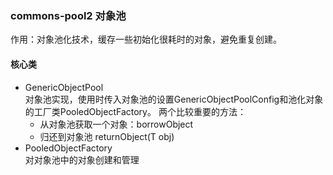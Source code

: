 ### commons-pool2 对象池
作用：对象池化技术，缓存一些初始化很耗时的对象，避免重复创建。  
#### 核心类
- GenericObjectPool  
对象池实现，使用时传入对象池的设置GenericObjectPoolConfig和池化对象的工厂类PooledObjectFactory。
 两个比较重要的方法：  
   - 从对象池获取一个对象：borrowObject
   - 归还到对象池 returnObject(T obj)
- PooledObjectFactory  
对对象池中的对象创建和管理